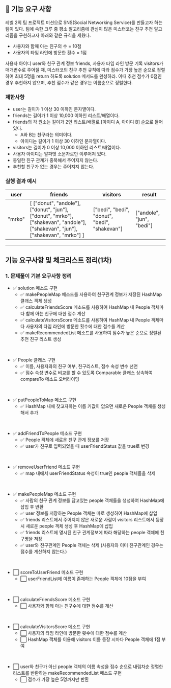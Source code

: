 ## 🚀 기능 요구 사항

레벨 2의 팀 프로젝트 미션으로 SNS(Social Networking Service)를 만들고자 하는 팀이 있다. 팀에 속한 크루 중 평소 알고리즘에 관심이 많은 미스터코는 친구 추천 알고리즘을 구현하고자 아래와 같은 규칙을 세웠다.

- 사용자와 함께 아는 친구의 수 = 10점 
- 사용자의 타임 라인에 방문한 횟수 = 1점

사용자 아이디 user와 친구 관계 정보 friends, 사용자 타임 라인 방문 기록 visitors가 매개변수로 주어질 때, 미스터코의 친구 추천 규칙에 따라 점수가 가장 높은 순으로 정렬하여 최대 5명을 return 하도록 solution 메서드를 완성하라. 이때 추천 점수가 0점인 경우 추천하지 않으며, 추천 점수가 같은 경우는 이름순으로 정렬한다.

### 제한사항

- user는 길이가 1 이상 30 이하인 문자열이다.
- friends는 길이가 1 이상 10,000 이하인 리스트/배열이다.
- friends의 각 원소는 길이가 2인 리스트/배열로 [아이디 A, 아이디 B] 순으로 들어있다.
  - A와 B는 친구라는 의미이다.
  - 아이디는 길이가 1 이상 30 이하인 문자열이다.
- visitors는 길이가 0 이상 10,000 이하인 리스트/배열이다.
- 사용자 아이디는 알파벳 소문자로만 이루어져 있다.
- 동일한 친구 관계가 중복해서 주어지지 않는다.
- 추천할 친구가 없는 경우는 주어지지 않는다.

### 실행 결과 예시

| user | friends | visitors | result |
| --- | --- | --- | --- |
| "mrko" | [ ["donut", "andole"], ["donut", "jun"], ["donut", "mrko"], ["shakevan", "andole"], ["shakevan", "jun"], ["shakevan", "mrko"] ] | ["bedi", "bedi", "donut", "bedi", "shakevan"] | ["andole", "jun", "bedi"] |

---

## 기능 요구사항 및 체크리스트 정리(1차)

### 1. 문제풀이 기본 요구사항 정리
- ✅ solution 메소드 구현
  - ✅ makePeopleMap 메소드를 사용하여 친구관계 정보가 저장된 HashMap 클래스 객체 생성
  - ✅ calculateFriendsScore 메소드를 사용하여 HashMap 내 People 객체마다 함께 아는 친구에 대한 점수 계산
  - ✅ calculateVisitorsScore 메소드를 사용하여 HashMap 내 People 객체마다 사용자의 타임 라인에 방문한 횟수에 대한 점수를 계산
  - ✅ makeRecommendedList 메소드를 사용하여 점수가 높은 순으로 정렬된 추천 친구 리스트 생성

<br/>

- ✅ People 클래스 구현
  - ✅ 이름, 사용자와의 친구 여부, 친구리스트, 점수 속성 변수 선언
  - ✅ 점수 속성 변수로 비교를 할 수 있도록 Comparable 클래스 상속하여 compareTo 메소드 오버라이딩

<br/>

- ✅ putPeopleToMap 메소드 구현
  - ✅ HashMap 내에 찾고자하는 이름 키값이 없으면 새로운 People 객체를 생성해서 추가

<br/>

- ✅ addFriendToPeople 메소드 구현
  - ✅ People 객체에 새로운 친구 관계 정보를 저장
  - ✅ user가 친구로 입력되었을 때 userFriendStatus 값을 true로 변경

<br/>

- ✅ removeUserFriend 메소드 구현
  - ✅ map 내에서 userFriendStatus 속성이 true인 people 객체들을 삭제

<br/>

- ✅ makePeopleMap 메소드 구현
  - ✅ 사람의 친구 관계 정보를 담고있는 people 객체들을 생성하여 HashMap에 삽입 후 반환
  - ✅ user 정보를 저장하는 People 객체는 따로 생성하여 HashMap에 삽입
  - ✅ friends 리스트에서 주어지지 않은 새로운 사람이 visitors 리스트에서 등장 시 새로운 people 객체 생성 후 HashMap에 삽입
  - ✅ friends 리스트에 명시된 친구 관계정보에 따라 해당하는 people 객체에 친구명을 저장
  - ✅ user와 친구관계인 People 객체는 삭제 (사용자와 이미 친구관계인 경우는 점수를 계산하지 않는다.)

<br/>

- ⬜ scoreToUserFriend 메소드 구현
  - ⬜ userFriendList에 이름이 존재하는 People 객체에 10점을 부여

<br/>

- ⬜ calculateFriendsScore 메소드 구현
  - ⬜ 사용자와 함께 아는 친구수에 대한 점수를 계산

<br/>

- ⬜ calculateVisitorsScore 메소드 구현
  - ⬜ 사용자의 타임 라인에 방문한 횟수에 대한 점수를 계산
  - ⬜ HashMap 객체를 이용해 visitors 이름 등장 시마다 People 객체에 1점 부여

<br/>

- ⬜ user와 친구가 아닌 people 객체의 이름 속성을 점수 순으로 내림차순 정렬한 리스트를 반환하는 makeRecommendedList 메소드 구현
  - ⬜ 점수가 가장 높은 5명까지만 반환

